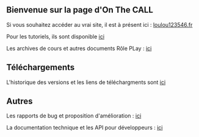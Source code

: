 ## Bienvenue sur la page d'On The CALL

Si vous souhaitez accéder au vrai site, il est à présent ici : [loulou123546.fr](https://loulou123546.fr/onthecall)

Pour les tutoriels, ils sont disponible [ici](https://onthecall.github.io/website/tutoriels)

Les archives de cours et autres documents Rôle PLay : [ici](https://onthecall.github.io/website/archives)

## Téléchargements

L'historique des versions et les liens de téléchargments sont [ici](https://onthecall.github.io/website/download)

## Autres

Les rapports de bug et proposition d'amélioration : [ici](https://onthecall.github.io/website/codeAPI)

La documentation technique et les API pour développeurs : [ici](https://onthecall.github.io/website/codeAPI)
